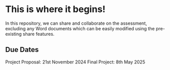 # This is where it begins!
In this repository, we can share and collaborate on the assessment, excluding any Word documents which can be easily modified using the pre-existing share features.

## Due Dates
Project Proposal: 21st November 2024
Final Project: 8th May 2025
